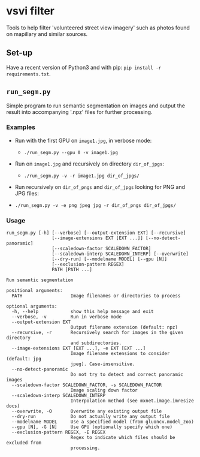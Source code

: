 # vsvi filter

Tools to help filter 'volunteered street view imagery' such as photos found on mapillary and similar sources.

## Set-up

Have a recent version of Python3 and with pip: `pip install -r requirements.txt`.

## `run_segm.py`

Simple program to run semantic segmentation on images and output the result
into accompanying '.npz' files for further processing.

### Examples

* Run with the first GPU on `image1.jpg`, in verbose mode:
  - `./run_segm.py --gpu 0 -v image1.jpg`

* Run on `image1.jpg` and recursively on directory `dir_of_jpgs`:
  - `./run_segm.py -v -r image1.jpg dir_of_jpgs/`

* Run recursively on `dir_of_pngs` and `dir_of_jpgs` looking for PNG and JPG files:
* `./run_segm.py -v -e png jpeg jpg -r dir_of_pngs dir_of_jpgs/`

### Usage

    run_segm.py [-h] [--verbose] [--output-extension EXT] [--recursive]
                     [--image-extensions EXT [EXT ...]] [--no-detect-panoramic]
                     [--scaledown-factor SCALEDOWN_FACTOR]
                     [--scaledown-interp SCALEDOWN_INTERP] [--overwrite]
                     [--dry-run] [--modelname MODEL] [--gpu [N]]
                     [--exclusion-pattern REGEX]
                     PATH [PATH ...]

    Run semantic segmentation

    positional arguments:
      PATH                  Image filenames or directories to process

    optional arguments:
      -h, --help            show this help message and exit
      --verbose, -v         Run in verbose mode
      --output-extension EXT
                            Output filename extension (default: npz)
      --recursive, -r       Recursively search for images in the given directory
                            and subdirectories.
      --image-extensions EXT [EXT ...], -e EXT [EXT ...]
                            Image filename extensions to consider (default: jpg
                            jpeg). Case-insensitive.
      --no-detect-panoramic
                            Do not try to detect and correct panoramic images
      --scaledown-factor SCALEDOWN_FACTOR, -s SCALEDOWN_FACTOR
                            Image scaling down factor
      --scaledown-interp SCALEDOWN_INTERP
                            Interpolation method (see mxnet.image.imresize docs)
      --overwrite, -O       Overwrite any existing output file
      --dry-run             Do not actually write any output file
      --modelname MODEL     Use a specified model (from gluoncv.model_zoo)
      --gpu [N], -G [N]     Use GPU (optionally specify which one)
      --exclusion-pattern REGEX, -E REGEX
                            Regex to indicate which files should be excluded from
                            processing.
